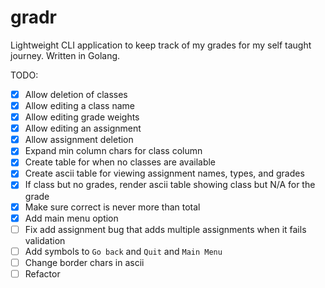 # gradr

Lightweight CLI application to keep track of my grades for my self taught journey. Written in Golang.

TODO:

- [x] Allow deletion of classes
- [x] Allow editing a class name
- [x] Allow editing grade weights
- [x] Allow editing an assignment
- [x] Allow assignment deletion
- [x] Expand min column chars for class column
- [x] Create table for when no classes are available
- [x] Create ascii table for viewing assignment names, types, and grades
- [x] If class but no grades, render ascii table showing class but N/A for the grade
- [x] Make sure correct is never more than total
- [x] Add main menu option
- [ ] Fix add assignment bug that adds multiple assignments when it fails validation
- [ ] Add symbols to `Go back` and `Quit` and `Main Menu`
- [ ] Change border chars in ascii
- [ ] Refactor
